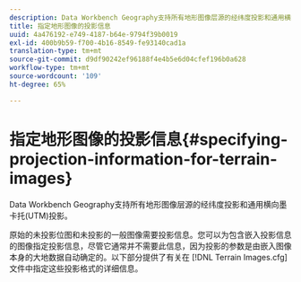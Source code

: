 ```yaml
---
description: Data Workbench Geography支持所有地形图像层源的经纬度投影和通用横向墨卡托(UTM)投影。
title: 指定地形图像的投影信息
uuid: 4a476192-e749-4187-b64e-9794f39b0019
exl-id: 400b9b59-f700-4b16-8549-fe93140cad1a
translation-type: tm+mt
source-git-commit: d9df90242ef96188f4e4b5e6d04cfef196b0a628
workflow-type: tm+mt
source-wordcount: '109'
ht-degree: 65%

---
```


# 指定地形图像的投影信息{#specifying-projection-information-for-terrain-images}

Data Workbench Geography支持所有地形图像层源的经纬度投影和通用横向墨卡托(UTM)投影。

原始的未投影位图和未投影的一般图像需要投影信息。您可以为包含嵌入投影信息的图像指定投影信息，尽管它通常并不需要此信息，因为投影的参数是由嵌入图像本身的大地数据自动确定的。以下部分提供了有关在 [!DNL Terrain Images.cfg] 文件中指定这些投影格式的详细信息。
